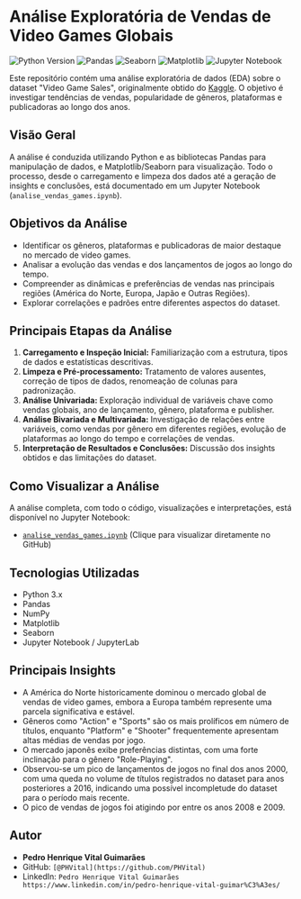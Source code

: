 # Análise Exploratória de Vendas de Video Games Globais

![Python Version](https://img.shields.io/badge/Python-3.11%2B-blue)
![Pandas](https://img.shields.io/badge/Pandas-2.x-orange)
![Seaborn](https://img.shields.io/badge/Seaborn-0.13.x-purple)
![Matplotlib](https://img.shields.io/badge/Matplotlib-3.x-green)
![Jupyter Notebook](https://img.shields.io/badge/Jupyter-Notebook-orange)

Este repositório contém uma análise exploratória de dados (EDA) sobre o dataset "Video Game Sales", originalmente obtido do [Kaggle](https://www.kaggle.com/datasets/gregorut/videogamesales?resource=download). O objetivo é investigar tendências de vendas, popularidade de gêneros, plataformas e publicadoras ao longo dos anos.

## Visão Geral

A análise é conduzida utilizando Python e as bibliotecas Pandas para manipulação de dados, e Matplotlib/Seaborn para visualização. Todo o processo, desde o carregamento e limpeza dos dados até a geração de insights e conclusões, está documentado em um Jupyter Notebook (`analise_vendas_games.ipynb`).

## Objetivos da Análise

* Identificar os gêneros, plataformas e publicadoras de maior destaque no mercado de video games.
* Analisar a evolução das vendas e dos lançamentos de jogos ao longo do tempo.
* Compreender as dinâmicas e preferências de vendas nas principais regiões (América do Norte, Europa, Japão e Outras Regiões).
* Explorar correlações e padrões entre diferentes aspectos do dataset.

## Principais Etapas da Análise

1.  **Carregamento e Inspeção Inicial:** Familiarização com a estrutura, tipos de dados e estatísticas descritivas.
2.  **Limpeza e Pré-processamento:** Tratamento de valores ausentes, correção de tipos de dados, renomeação de colunas para padronização.
3.  **Análise Univariada:** Exploração individual de variáveis chave como vendas globais, ano de lançamento, gênero, plataforma e publisher.
4.  **Análise Bivariada e Multivariada:** Investigação de relações entre variáveis, como vendas por gênero em diferentes regiões, evolução de plataformas ao longo do tempo e correlações de vendas.
5.  **Interpretação de Resultados e Conclusões:** Discussão dos insights obtidos e das limitações do dataset.

## Como Visualizar a Análise

A análise completa, com todo o código, visualizações e interpretações, está disponível no Jupyter Notebook:
* [`analise_vendas_games.ipynb`](./analise_vendas_games.ipynb) (Clique para visualizar diretamente no GitHub)

## Tecnologias Utilizadas

* Python 3.x
* Pandas
* NumPy
* Matplotlib
* Seaborn
* Jupyter Notebook / JupyterLab

## Principais Insights

* A América do Norte historicamente dominou o mercado global de vendas de video games, embora a Europa também represente uma parcela significativa e estável.
* Gêneros como "Action" e "Sports" são os mais prolíficos em número de títulos, enquanto "Platform" e "Shooter" frequentemente apresentam altas médias de vendas por jogo.
* O mercado japonês exibe preferências distintas, com uma forte inclinação para o gênero "Role-Playing".
* Observou-se um pico de lançamentos de jogos no final dos anos 2000, com uma queda no volume de títulos registrados no dataset para anos posteriores a 2016, indicando uma possível incompletude do dataset para o período mais recente.
* O pico de vendas de jogos foi atigindo por entre os anos 2008 e 2009.

## Autor

* **Pedro Henrique Vital Guimarães**
* GitHub: `[@PHVital](https://github.com/PHVital)`
* LinkedIn: `Pedro Henrique Vital Guimarães https://www.linkedin.com/in/pedro-henrique-vital-guimar%C3%A3es/`